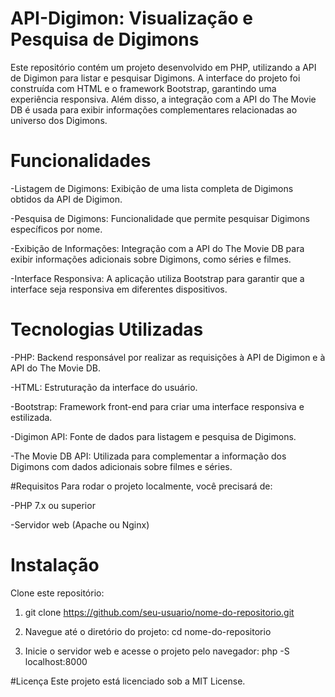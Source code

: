 # API-Digimon: Visualização e Pesquisa de Digimons
Este repositório contém um projeto desenvolvido em PHP, utilizando a API de Digimon para listar e pesquisar Digimons. A interface do projeto foi construída com HTML e o framework Bootstrap, garantindo uma experiência responsiva. Além disso, a integração com a API do The Movie DB é usada para exibir informações complementares relacionadas ao universo dos Digimons.

# Funcionalidades
-Listagem de Digimons: Exibição de uma lista completa de Digimons obtidos da API de Digimon.


-Pesquisa de Digimons: Funcionalidade que permite pesquisar Digimons específicos por nome.


-Exibição de Informações: Integração com a API do The Movie DB para exibir informações adicionais sobre Digimons, como séries e filmes.


-Interface Responsiva: A aplicação utiliza Bootstrap para garantir que a interface seja responsiva em diferentes dispositivos.


# Tecnologias Utilizadas
-PHP: Backend responsável por realizar as requisições à API de Digimon e à API do The Movie DB.


-HTML: Estruturação da interface do usuário.


-Bootstrap: Framework front-end para criar uma interface responsiva e estilizada.


-Digimon API: Fonte de dados para listagem e pesquisa de Digimons.


-The Movie DB API: Utilizada para complementar a informação dos Digimons com dados adicionais sobre filmes e séries.


#Requisitos
Para rodar o projeto localmente, você precisará de:

-PHP 7.x ou superior


-Servidor web (Apache ou Nginx)


# Instalação
Clone este repositório:
1. git clone https://github.com/seu-usuario/nome-do-repositorio.git


2. Navegue até o diretório do projeto:
cd nome-do-repositorio


3. Inicie o servidor web e acesse o projeto pelo navegador:
php -S localhost:8000


#Licença
Este projeto está licenciado sob a MIT License.
